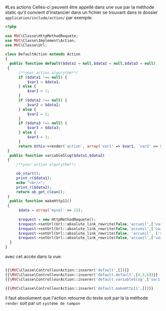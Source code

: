 #Les actions
Celles-ci peuvent être appellé dans une vue par la méthode static qu'il convient d'instancier dans un fichier se trouvant dans le dossier `application/include/action/`
par exemple:
```php
<?php  
  
use MVC\Classe\HttpMethodRequete;  
use MVC\Classe\Implement\Action;  
use MVC\Classe\Url; 
  
class DefaultAction extends Action  
{  
  public function default($data1 = null,$data2 = null,$data3 = null)  
 {  
	  /**your action algorythm**/  
	  if ($data1 !== null) {  
		  $var1 = $data1;  
	  } else {  
		  $var1 = 1;  
	  }
	  if ($data2 !== null) {  
		  $var2 = $data2;  
	  } else {  
		  $var2 = 2;  
	  }
	  if ($data3 !== null) {  
		  $var3 = $data3;  
	  } else {  
		  $var3 = 3;  
	  }  
	  return $this->render('action', array('var1' => $var1, 'var2' => $var2, 'var3' => $var3));  
 }  
  public function variableSlug($data1,$data2)  
 {  
	 /**your action algorythm**/  

	 ob_start();
	 print_r($data1);
     echo "<br/>";
     print_r($data2);
	 return ob_get_clean();
 }  
  public function makeHttp11()  
 {  
	  $data = array('myval' => 25);  
	  
	  $request = new HttpMethodRequete();  
	  $request->setUrl(Url::absolute_link_rewrite(false,'accueil',['var10'=>'val10']))->get($data);  
	  $request->setUrl(Url::absolute_link_rewrite(false,'accueil',['var10'=>'val10']))->post($data);     				
	  $request->setUrl(Url::absolute_link_rewrite(false, 'accueil', ['var10' => 'val10']))->put($data);  
	  $request->setUrl(Url::absolute_link_rewrite(false,'accueil',['var10'=>'val10']))->delete($data);  
  }  
}
```

avec cet accès dans la vue:
```php
  
{{\MVC\Classe\ControlleurAction::inserer('default',[])}}  
{{\MVC\Classe\ControlleurAction::inserer('default.default',[4,5,6])}}  
{{\MVC\Classe\ControlleurAction::inserer('default.variableSlug',['var1','var2'])}}  
  
{{\MVC\Classe\ControlleurAction::inserer('default.makeHttp11',[])}}
```

il faut absolument que l'action retourne du texte soit par la la méthode `render` soit par un `système de tampon`